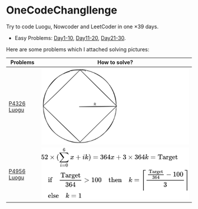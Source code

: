 # OneCodeChangllenge

Try to code Luogu, Nowcoder and LeetCoder in one $\times 39$ days.

- Easy Problems: [Day1-10](./Day1-10/), [Day11-20](./Day11-20/), [Day21-30](./Day21-30/).

Here are some problems which I attached solving pictures:

|Problems|How to solve?|
|---|---|
|[P4326 Luogu](./Day1-10/Day1/P4326inLuogu.cpp)|![P4326 Solve](./Day1-10/Day1/P4326inLuogu.svg)|
|[P4956 Luogu](./Day22/P4956inLuogu.cpp)|![P4956 Solve](./Day22/P4956solve.svg)|

